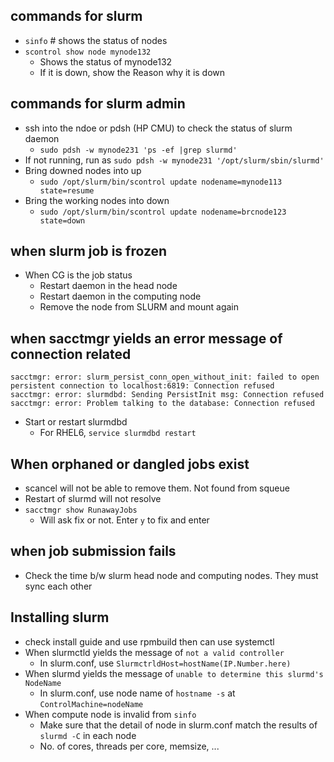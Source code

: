 ## commands for slurm
- `sinfo` # shows the status of nodes
- `scontrol show node mynode132`
  - Shows the status of mynode132
  - If it is down, show the Reason why it is down
## commands for slurm admin
  - ssh into the ndoe or pdsh (HP CMU) to check the status of slurm daemon
    - `sudo pdsh -w mynode231 'ps -ef |grep slurmd'`
  - If not running, run as `sudo pdsh -w mynode231 '/opt/slurm/sbin/slurmd'`
  - Bring downed nodes into up
    - `sudo /opt/slurm/bin/scontrol update nodename=mynode113 state=resume`
  - Bring the working nodes into down
    - `sudo /opt/slurm/bin/scontrol update nodename=brcnode123 state=down`
## when slurm job is frozen
  - When CG is the job status
    - Restart daemon in the head node
    - Restart daemon in the computing node
    - Remove the node from SLURM and mount again

## when sacctmgr yields an error message of connection related
```
sacctmgr: error: slurm_persist_conn_open_without_init: failed to open persistent connection to localhost:6819: Connection refused
sacctmgr: error: slurmdbd: Sending PersistInit msg: Connection refused
sacctmgr: error: Problem talking to the database: Connection refused
```
- Start or restart slurmdbd
  - For RHEL6, `service slurmdbd restart`

## When orphaned or dangled jobs exist
- scancel will not be able to remove them. Not found from squeue
- Restart of slurmd will not resolve
- `sacctmgr show RunawayJobs`
  - Will ask fix or not. Enter `y` to fix and enter

## when job submission fails
- Check the time b/w slurm head node and computing nodes. They must sync each other

## Installing slurm
- check install guide and use rpmbuild then can use systemctl
- When slurmctld yields the message of `not a valid controller`
    - In slurm.conf, use `SlurmctrldHost=hostName(IP.Number.here)`
- When slurmd yields the message of `unable to determine this slurmd's NodeName`
  - In slurm.conf, use node name of `hostname -s` at `ControlMachine=nodeName`
- When compute node is invalid from `sinfo`
  - Make sure that the detail of node in slurm.conf match the results of `slurmd -C` in each node
  - No. of cores, threads per core, memsize, ...
